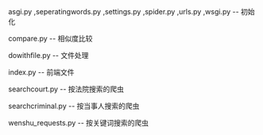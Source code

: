asgi.py ,seperatingwords.py ,settings.py ,spider.py ,urls.py ,wsgi.py --  初始化

compare.py -- 相似度比较

dowithfile.py -- 文件处理

index.py -- 前端文件

searchcourt.py -- 按法院搜索的爬虫

searchcriminal.py -- 按当事人搜索的爬虫

wenshu_requests.py -- 按关键词搜索的爬虫

